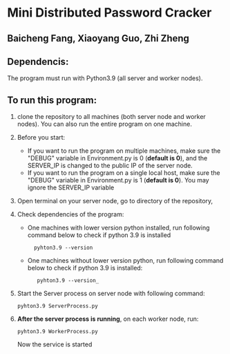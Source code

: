 # Mini Distributed Password Cracker

## Baicheng Fang, Xiaoyang Guo, Zhi Zheng

## Dependencis:

The program must run with Python3.9 (all server and worker nodes).

## To run this program:

1.  clone the repository to all machines (both server node and worker nodes). You can also run the entire program on one machine.
2.  Before you start:
    - If you want to run the program on multiple machines, make sure the "DEBUG" variable in Environment.py is 0 (**default is 0**), and the SERVER_IP is changed to the public IP of the server node.
    - If you want to run the program on a single local host, make sure the "DEBUG" variable in Environment.py is 1 (**default is 0**). You may ignore the SERVER_IP variable
3.  Open terminal on your server node, go to directory of the repository,
4.  Check dependencies of the program:

    - One machines with lower version python installed, run following command below to check if python 3.9 is installed

            pyhton3.9 --version

    - One machines without lower version python, run following command below to check if python 3.9 is installed:

             pyhton3.9 --version_

5.  Start the Server process on server node with following command:

        pyhton3.9 ServerProcess.py

6.  **After the server process is running**, on each worker node, run:

        pyhton3.9 WorkerProcess.py

    Now the service is started
